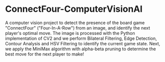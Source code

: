 # ConnectFour-ComputerVisionAI
A computer vision project to detect the presence of the board game "ConnectFour" ("Four-In-A-Row") from an image, and identify the next player's optimal move. The image is processed with the Python implementation of CV2 and we perform Bilateral Filtering, Edge Detection,  Contour Analysis and HSV Filtering to identify the current game state. Next, we apply the MiniMax algorithm with alpha-beta pruning to determine the best move for the next player to make!
